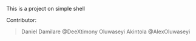 This is a project on simple shell

Contributor:
> Daniel Damilare @DeeXtimony
> Oluwaseyi Akintola @AlexOluwaseyi
